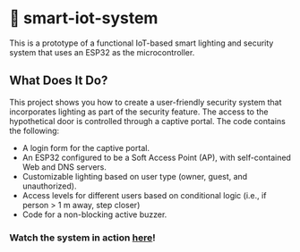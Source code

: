 # 🚀 smart-iot-system
This is a prototype of a functional IoT-based smart lighting and security system that uses an ESP32 as the microcontroller.

## What Does It Do?
This project shows you how to create a user-friendly security system that incorporates lighting as part of the security feature. The access to the hypothetical door is controlled through a captive portal. The code contains the following:

- A login form for the captive portal.
- An ESP32 configured to be a Soft Access Point (AP), with self-contained Web and DNS servers.
- Customizable lighting based on user type (owner, guest, and unauthorized).
- Access levels for different users based on conditional logic (i.e., if person > 1 m away, step closer)
- Code for a non-blocking active buzzer.

### Watch the system in action <a href="https://youtu.be/Oaq3DMGut0Q" target="_blank">here</a>!
